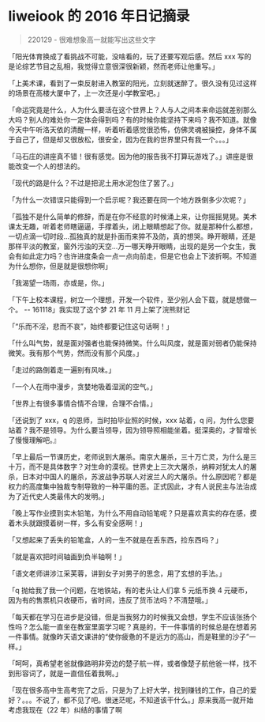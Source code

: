 # liweiook 的 2016 年日记摘录

> 220129 - 很难想象高一就能写出这些文字

「阳光体育换成了看挑战不可能，没啥看的，玩了还要写观后感。然后 xxx 写的是论综艺节目之乱相，我觉得立意很深很新颖，然而老师让他重写。」

「上美术课，看到了一束反射进入教室的阳光，立刻就迷醉了。很久没有见过这样的场景在高楼大厦中了，上一次还是小学教室吧。」

「命运究竟是什么，人为什么要活在这个世界上？人与人之间本来命运就差别那么大吗？别人的难处你一定体会得到吗？有的时候你能坚持下来吗？我不知道。就像今天中午听洛天依的清醒一样，听着听着感觉很恐怖，仿佛灵魂被操控，身体不属于自己了，但是却又很放松，很安全，因为在我的世界里只有我一个。。。」

「马石庄的讲座真不错！很有感觉。因为他的报告我不打算玩游戏了。」讲座是很能改变一个人的想法的。

「现代的路是什么？不过是把泥土用水泥包住了罢了。」

「为什么一次错误只能得到一个启示呢？我还要在同一个地方跌倒多少次呢？」

「孤独不是什么简单的修辞，而是在你不经意的时候涌上来，让你摇摇晃晃。美术课太无趣，听着老师瞎逼逼，手撑着头，闭上眼睛想起了你。就是那种什么都想，一切点滴一切时段...孤独真的就是扑面而来猝不及防，真的想哭。睁开眼睛，还是那样平淡的教室，窗外污浊的天空...万一哪天睁开眼睛，出现的是另一个女生，我会有如此定力吗？也许进度条会一点一点向前走，但是它也会上下波折啊。不知道为什么想你，但是就是很想你啊」

「我渴望一场雨，亦或是，你。」

「下午上校本课程，树立一个理想，开发一个软件，至少别人会下载，就是想做一个。 -- 161118」我实现了这个梦 21 年 11 月上架了浣熊财记

「“乐而不淫，悲而不哀”，始终都要记住这句话啊！」

「什么叫气势，就是面对强者也能保持微笑。什么叫风度，就是面对弱者仍能保持微笑。我有那个气势，然而没有那个风度。」

「走过的路倒着走一遍别有风味。」

「一个人在雨中漫步，贪婪地吸着湿润的空气。」

「世界上有很多事情合情不合理，合理不合情。」

「还说到了 xxx，q 的恩师，当时拍毕业照的时候，xxx 站着，q 问，为什么您要站着？我不是领导。为什么要当领导，因为领导照相能坐着。挺深奥的，才智增长了慢慢理解吧。』

「早上最后一节课历史，老师说到大屠杀。南京大屠杀，三十万亡灵，为什么是三十万，而不是具体数字？对生命的漠视。世界史上三次大屠杀，纳粹对犹太人的屠杀，日本对中国人的屠杀，苏波战争苏联人对波兰人的大屠杀。什么原因呢？都是权力的高度集中独裁专制导致的一种平庸的恶。正式因此，才有人说民主与法治成为了近代史人类最伟大的发明。」

「晚上写作业摸到实木铅笔，为什么不用自动铅笔呢？只是喜欢真实的存在感，摸着木头就跟摸着树一样，多么有安全感啊！」

「又想起来了丢失的铅笔盒，人的一生不就是在丢东西，捡东西吗？」

「就是喜欢把时间轴画到负半轴啊！」

「语文老师讲涉江采芙蓉，讲到女子对男子的思念，用了玄想的手法。」

「q 抛给我了我一个问题，在地铁站，有的老头让人们拿 5 元纸币换 4 元硬币，因为有的售票机只收硬币，省时间，违反了货币法吗？不清楚哦。」

「每天都在学习在进步是没错，但是当我努力的时候我又会想，学生不应该张扬个性吗？怎么能一直坐在教室里面学习呢？真是的，干一件事情的时候总是在想着另一件事情。就像昨天语文课讲的“使你疲惫的不是远方的高山，而是鞋里的沙子”一样。」

「呵呵，真希望老爸就像路明非旁边的楚子航一样，或者像楚子航他爸一样，找不到形容词了，就是一直信任着我啊。」

「现在很多高中生高考完了之后，只是为了上好大学，找到赚钱的工作，自己的爱好？。。。不说了，都不见了吧。很迷茫呢，不知道该干什么。」原来我高一就开始考虑我现在（22 年）纠结的事情了啊
